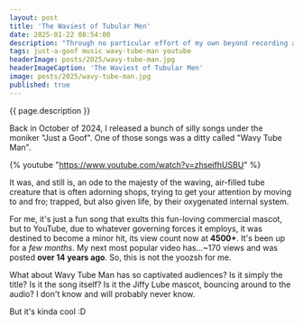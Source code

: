 ```yaml
---
layout: post
title: 'The Waviest of Tubular Men'
date: 2025-01-22 08:54:00
description: "Through no particular effort of my own beyond recording and titling a song, recording a video for it, and putting it onto the Internet, I now have an entry on YouTube that (as of today) totals 4.5K views. For my channel, that is bonkers."
tags: just-a-goof music wavy-tube-man youtube
headerImage: posts/2025/wavy-tube-man.jpg
headerImageCaption: 'The Waviest of Tubular Men'
image: posts/2025/wavy-tube-man.jpg
published: true
---
```


{{ page.description }}

<!--more-->

Back in October of 2024, I released a bunch of silly songs under the moniker "Just a Goof". One of those songs was a ditty called "Wavy Tube Man".

{% youtube "https://www.youtube.com/watch?v=zhseifhUSBU" %}

It was, and still is, an ode to the majesty of the waving, air-filled tube creature that is often adorning shops, trying to get your attention by moving to and fro;  trapped, but also given life, by their oxygenated internal system.

For me, it's just a fun song that exults this fun-loving commercial mascot, but to YouTube, due to whatever governing forces it employs, it was destined to become a minor hit, its view count now at **4500+**. It's been up for a *few months*. My next most popular video has...~170 views and was posted **over 14 years ago**. So, this is not the yoozsh for me.

What about Wavy Tube Man has so captivated audiences? Is it simply the title? Is it the song itself? Is it the Jiffy Lube mascot, bouncing around to the audio? I don't know and will probably never know.

But it's kinda cool :D
